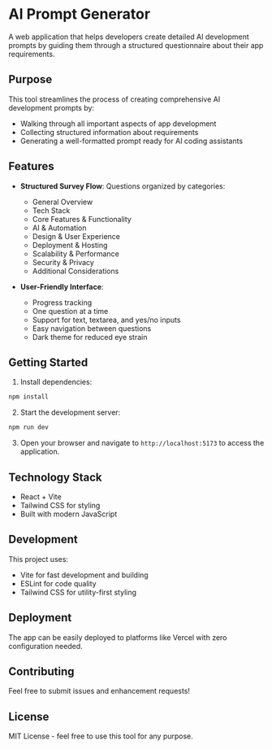 # AI Prompt Generator

A web application that helps developers create detailed AI development prompts by guiding them through a structured questionnaire about their app requirements.

## Purpose

This tool streamlines the process of creating comprehensive AI development prompts by:
- Walking through all important aspects of app development
- Collecting structured information about requirements
- Generating a well-formatted prompt ready for AI coding assistants

## Features

- **Structured Survey Flow**: Questions organized by categories:
  - General Overview
  - Tech Stack
  - Core Features & Functionality
  - AI & Automation
  - Design & User Experience
  - Deployment & Hosting
  - Scalability & Performance
  - Security & Privacy
  - Additional Considerations

- **User-Friendly Interface**:
  - Progress tracking
  - One question at a time
  - Support for text, textarea, and yes/no inputs
  - Easy navigation between questions
  - Dark theme for reduced eye strain

## Getting Started

1. Install dependencies:
```bash
npm install
```

2. Start the development server:
```bash
npm run dev
```

3. Open your browser and navigate to `http://localhost:5173` to access the application.


## Technology Stack

- React + Vite
- Tailwind CSS for styling
- Built with modern JavaScript

## Development

This project uses:
- Vite for fast development and building
- ESLint for code quality
- Tailwind CSS for utility-first styling

## Deployment

The app can be easily deployed to platforms like Vercel with zero configuration needed.

## Contributing

Feel free to submit issues and enhancement requests!

## License

MIT License - feel free to use this tool for any purpose.
